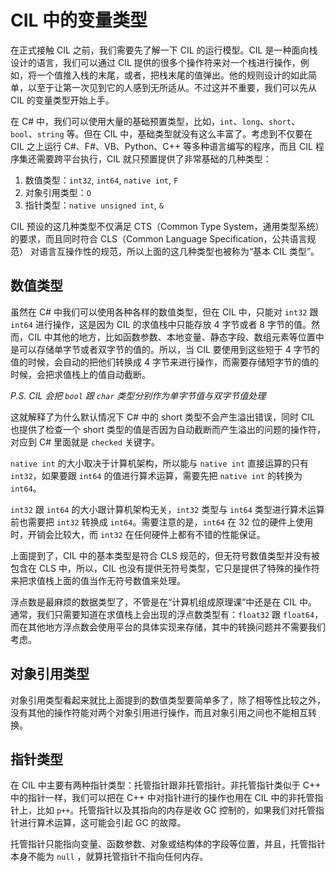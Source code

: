 # CIL 中的变量类型

在正式接触 CIL 之前，我们需要先了解一下 CIL 的运行模型。CIL 是一种面向栈设计的语言，我们可以通过 CIL 提供的很多个操作符来对一个栈进行操作，例如，将一个值推入栈的末尾，或者，把栈末尾的值弹出。他的规则设计的如此简单，以至于让第一次见到它的人感到无所适从。不过这并不重要，我们可以先从 CIL 的变量类型开始上手。

在 C# 中，我们可以使用大量的基础预置类型，比如，`int`、`long`、`short`、`bool`、`string` 等。但在 CIL 中，基础类型就没有这么丰富了。考虑到不仅要在 CIL 之上运行 C#、F#、VB、Python、C++ 等多种语言编写的程序，而且 CIL 程序集还需要跨平台执行，CIL 就只预置提供了非常基础的几种类型：

1. 数值类型：`int32`, `int64`, `native int`, `F`
2. 对象引用类型：`O`
3. 指针类型：`native unsigned int`, `&`

CIL 预设的这几种类型不仅满足 CTS（Common Type System，通用类型系统） 的要求，而且同时符合 CLS（Common Language Specification，公共语言规范） 对语言互操作性的规范，所以上面的这几种类型也被称为“基本 CIL 类型”。

## 数值类型

虽然在 C# 中我们可以使用各种各样的数值类型，但在 CIL 中，只能对 `int32` 跟 `int64` 进行操作，这是因为 CIL 的求值栈中只能存放 4 字节或者 8 字节的值。然而，CIL 中其他的地方，比如函数参数、本地变量、静态字段、数组元素等位置中是可以存储单字节或者双字节的值的。所以，当 CIL 要使用到这些短于 4 字节的值的时候，会自动的把他们转换成 4 字节来进行操作，而需要存储短字节的值的时候，会把求值栈上的值自动截断。

*P.S. CIL 会把 `bool` 跟 `char` 类型分别作为单字节值与双字节值处理*

这就解释了为什么默认情况下 C# 中的 short 类型不会产生溢出错误，同时 CIL 也提供了检查一个 short 类型的值是否因为自动截断而产生溢出的问题的操作符，对应到 C# 里面就是 `checked` 关键字。

`native int` 的大小取决于计算机架构，所以能与 `native int` 直接运算的只有 `int32`，如果要跟 `int64` 的值进行算术运算，需要先把 `native int` 的转换为 `int64`。

`int32` 跟 `int64` 的大小跟计算机架构无关，`int32` 类型与 `int64` 类型进行算术运算前也需要把 `int32` 转换成 `int64`。需要注意的是，`int64` 在 32 位的硬件上使用时，开销会比较大，而 `int32` 在任何硬件上都有不错的性能保证。

上面提到了，CIL 中的基本类型是符合 CLS 规范的，但无符号数值类型并没有被包含在 CLS 中，所以，CIL 也没有提供无符号类型，它只是提供了特殊的操作符来把求值栈上面的值当作无符号数值来处理。

浮点数是最麻烦的数据类型了，不管是在“计算机组成原理课”中还是在 CIL 中。通常，我们只需要知道在求值栈上会出现的浮点数类型有：`float32` 跟 `float64`，而在其他地方浮点数会使用平台的具体实现来存储，其中的转换问题并不需要我们考虑。

## 对象引用类型

对象引用类型看起来就比上面提到的数值类型要简单多了，除了相等性比较之外，没有其他的操作符能对两个对象引用进行操作，而且对象引用之间也不能相互转换。

## 指针类型

在 CIL 中主要有两种指针类型：托管指针跟非托管指针。非托管指针类似于 C++ 中的指针一样，我们可以把在 C++ 中对指针进行的操作也用在 CIL 中的非托管指针上，比如 `p++`。托管指针以及其指向的内存是收 GC 控制的，如果我们对托管指针进行算术运算，这可能会引起 GC 的故障。

托管指针只能指向变量、函数参数、对象或结构体的字段等位置，并且，托管指针本身不能为 `null` ，就算托管指针不指向任何内存。